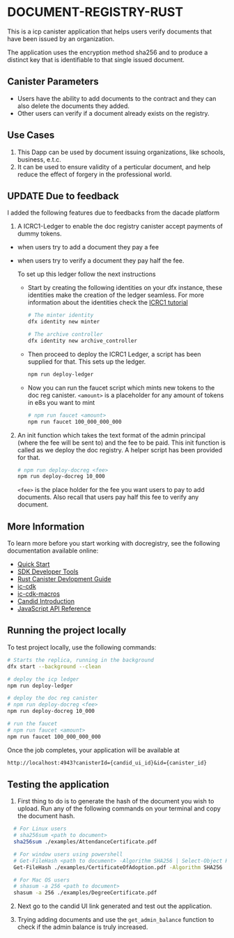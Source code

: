 # DOCUMENT-REGISTRY-RUST

This is a icp canister application that helps users verify documents that have been issued by an organization.

The application uses the encryption method sha256 and to produce a distinct key that is identifiable to that single issued document.

## Canister Parameters

- Users have the ability to add documents to the contract and they can also delete the documents they added.
- Other users can verify if a document already exists on the registry.

## Use Cases

1. This Dapp can be used by document issuing organizations, like schools, business, e.t.c.
2. It can be used to ensure validity of a perticular document, and help reduce the effect of forgery in the professional world.

## UPDATE Due to feedback

I added the following features due to feedbacks from the dacade platform

1. A ICRC1-Ledger to enable the doc registry canister accept payments of dummy tokens.
  
- when users try to add a document they pay a fee
- when users try to verify a document they pay half the fee.

    To set up this ledger follow the next instructions

  - Start by creating the following identities on your dfx instance, these identities make the creation of the ledger seamless. For more information about the identities check the [ICRC1 tutorial](https://internetcomputer.org/docs/current/developer-docs/integrations/icrc-1/icrc1-ledger-setup)

      ```bash
      # The minter identity
      dfx identity new minter

      # The archive controller
      dfx identity new archive_controller
      ```

  - Then proceed to deploy the ICRC1 Ledger, a script has been supplied for that. This sets up the ledger.

    ```bash
    npm run deploy-ledger
    ```
  
  - Now you can run the faucet script which mints new tokens to the doc reg canister. `<amount>` is a placeholder for any amount of tokens in e8s you want to mint

    ```bash
    # npm run faucet <amount>
    npm run faucet 100_000_000_000
    ```

2. An init function which takes the text format of the admin principal (where the fee will be sent to) and the fee to be paid. This init function is called as we deploy the doc registry. A helper script has been provided for that.

    ```bash
    # npm run deploy-docreg <fee>
    npm run deploy-docreg 10_000
    ```

    `<fee>` is the place holder for the fee you want users to pay to add documents. Also recall that users pay half this fee to verify any document.

## More Information

To learn more before you start working with docregistry, see the following documentation available online:

- [Quick Start](https://internetcomputer.org/docs/quickstart/quickstart-intro)
- [SDK Developer Tools](https://internetcomputer.org/docs/developers-guide/sdk-guide)
- [Rust Canister Devlopment Guide](https://internetcomputer.org/docs/rust-guide/rust-intro)
- [ic-cdk](https://docs.rs/ic-cdk)
- [ic-cdk-macros](https://docs.rs/ic-cdk-macros)
- [Candid Introduction](https://internetcomputer.org/docs/candid-guide/candid-intro)
- [JavaScript API Reference](https://erxue-5aaaa-aaaab-qaagq-cai.raw.icp0.io)

## Running the project locally

To test project locally, use the following commands:

```bash
# Starts the replica, running in the background
dfx start --background --clean

# deploy the icp ledger
npm run deploy-ledger 

# deploy the doc reg canister
# npm run deploy-docreg <fee>
npm run deploy-docreg 10_000

# run the faucet
# npm run faucet <amount>
npm run faucet 100_000_000_000
```

Once the job completes, your application will be available at

``` txt
http://localhost:4943?canisterId={candid_ui_id}&id={canister_id}

```

## Testing the application

1. First thing to do is to generate the hash of the document you wish to upload. Run any of the following commands on your terminal and copy the document hash.

```bash
  # For Linux users
  # sha256sum <path to document>
  sha256sum ./examples/AttendanceCertificate.pdf

  # For window users using powershell
  # Get-FileHash <path to document> -Algorithm SHA256 | Select-Object Hash
  Get-FileHash ./examples/CertificateOfAdoption.pdf -Algorithm SHA256 | Select-Object Hash

  # For Mac OS users
  # shasum -a 256 <path to document>
  shasum -a 256 ./examples/DegreeCertificate.pdf

```

2. Next go to the candid UI link generated and test out the application.

3. Trying adding documents and use the `get_admin_balance` function to check if the admin balance is truly increased.